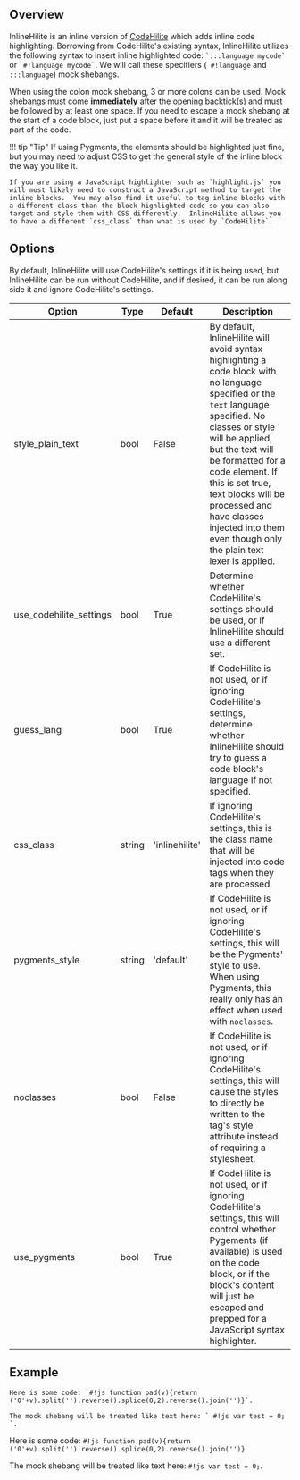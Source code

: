 ## Overview
InlineHilite is an inline version of [CodeHilite](https://pythonhosted.org/Markdown/extensions/code_hilite.html) which adds inline code highlighting.  Borrowing from CodeHilite's existing syntax, InlineHilite utilizes the following syntax to insert inline highlighted code: `` `:::language mycode` `` or `` `#!language mycode` ``.  We will call these specifiers (` #!language` and ` :::language`) mock shebangs.

When using the colon mock shebang, 3 or more colons can be used.  Mock shebangs must come **immediately** after the opening backtick(s) and must be followed by at least one space.  If you need to escape a mock shebang at the start of a code block, just put a space before it and it will be treated as part of the code.

!!! tip "Tip"
    If using Pygments, the elements should be highlighted just fine, but you may need to adjust CSS to get the general style of the inline block the way you like it.

    If you are using a JavaScript highlighter such as `highlight.js` you will most likely need to construct a JavaScript method to target the inline blocks.  You may also find it useful to tag inline blocks with a different class than the block highlighted code so you can also target and style them with CSS differently.  InlineHilite allows you to have a different `css_class` than what is used by `CodeHilite`.

## Options
By default, InlineHilite will use CodeHilite's settings if it is being used, but InlineHilite can be run without CodeHilite, and if desired, it can be run along side it and ignore CodeHilite's settings.

| Option    | Type | Default |Description |
|-----------|------|---------|------------|
| style_plain_text | bool | False | By default, InlineHilite will avoid syntax highlighting a code block with no language specified or the `text` language specified.  No classes or style will be applied, but the text will be formatted for a code element.  If this is set true, text blocks will be processed and have classes injected into them even though only the plain text lexer is applied. |
| use_codehilite_settings | bool | True | Determine whether CodeHilite's settings should be used, or if InlineHilite should use a different set. |
| guess_lang | bool | True | If CodeHilite is not used, or if ignoring CodeHilite's settings, determine whether InlineHilite should try to guess a code block's language if not specified. |
| css_class | string | 'inlinehilite' | If ignoring CodeHilite's settings, this is the class name that will be injected into code tags when they are processed. |
| pygments_style | string | 'default' | If CodeHilite is not used, or if ignoring CodeHilite's settings, this will be the Pygments' style to use.  When using Pygments, this really only has an effect when used with `noclasses`. |
| noclasses | bool | False | If CodeHilite is not used, or if ignoring CodeHilite's settings, this will cause the styles to directly be written to the tag's style attribute instead of requiring a stylesheet. |
| use_pygments | bool | True | If CodeHilite is not used, or if ignoring CodeHilite's settings, this will control whether Pygements (if available) is used on the code block, or if the block's content will just be escaped and prepped for a JavaScript syntax highlighter. |

## Example

```
Here is some code: `#!js function pad(v){return ('0'+v).split('').reverse().splice(0,2).reverse().join('')}`.

The mock shebang will be treated like text here: ` #!js var test = 0; `.
```

Here is some code: `#!js function pad(v){return ('0'+v).split('').reverse().splice(0,2).reverse().join('')}`

The mock shebang will be treated like text here: ` #!js var test = 0; `.
